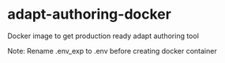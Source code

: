 # adapt-authoring-docker
Docker image to get production ready adapt authoring tool 

Note: Rename .env_exp to .env before creating docker container
